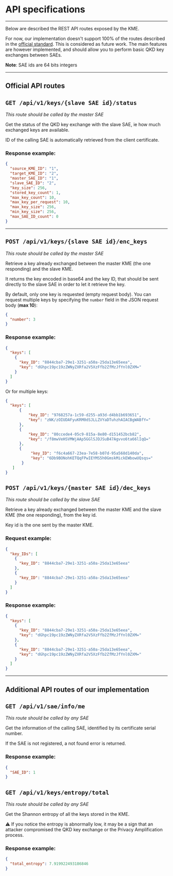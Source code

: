 # API specifications

---

Below are described the REST API routes exposed by the KME.

For now, our implementation doesn't support 100% of the routes described in 
the [official standard](etsi_qkd_standard_definition.pdf). This is 
considered as future work. The main features are however implemented, and 
should allow you to perform basic QKD key exchanges between SAEs.


**Note**: SAE ids are 64 bits integers

---

## Official API routes


## `GET /api/v1/keys/{slave SAE id}/status`

*This route should be called by the master SAE*

Get the status of the QKD key exchange with the slave SAE, ie how much exchanged keys are available.

ID of the calling SAE is automatically retrieved from the client certificate.

### Response example:

```json
{
  "source_KME_ID": "1",
  "target_KME_ID": "2",
  "master_SAE_ID": "1",
  "slave_SAE_ID": "2",
  "key_size": 256,
  "stored_key_count": 1,
  "max_key_count": 10,
  "max_key_per_request": 10,
  "max_key_size": 256,
  "min_key_size": 256,
  "max_SAE_ID_count": 0
}
```

---

## `POST /api/v1/keys/{slave SAE id}/enc_keys`

*This route should be called by the master SAE*

Retrieve a key already exchanged between the master KME (the one responding) and the slave KME.

It returns the key encoded in base64 and the key ID, that should be sent directly to the slave SAE in order to let it retrieve the key.

By default, only one key is requested (empty request body). You can
request multiple keys by specifying the `number` field in the JSON request
body
(**max 10**):
```json
{
  "number": 3
}
```

### Response example:

```json
{
  "keys": [
    {
      "key_ID": "8844cba7-29e1-3251-a50a-25da13e65eea",
      "key": "dGhpc19pc19zZWNyZXRfa2V5XzFfb2ZfMzJfYnl0ZXM="
    }
  ]
}
```

Or for multiple keys:

```json
{
  "keys": [
      {
          "key_ID": "9768257a-1c59-d255-a93d-d4bb1b693651",
          "key": "zNK/zOIUDAFyuKRM0dSJLLZVYaDTuhzhAIACBgWABfY="
      },
      {
          "key_ID": "80ccede4-05c9-815a-8e80-d151452bcb82",
          "key": "/f8mwVeHSVMWjAAp5GGlSJDJSuB47Agvvo6ta66lIqQ="
      },
      {
           "key_ID": "f6c4a667-23ea-7e58-b07d-95a568d140da",
           "key": "6Db9BONohKETQqFPwIEYMS5h0GmskMickEWbowUQsqs="
       }
   ]
}
```


## `POST /api/v1/keys/{master SAE id}/dec_keys`

*This route should be called by the slave SAE*

Retrieve a key already exchanged between the master KME and the slave KME (the one responding), from the key id.

Key id is the one sent by the master KME.

### Request example:

```json
{
  "key_IDs": [
    {
      "key_ID": "8844cba7-29e1-3251-a50a-25da13e65eea"
    },
    {
      "key_ID": "8844cba7-29e1-3251-a50a-25da13e65eea"
    }
  ]
}
```


### Response example:

```json
{
  "keys": [
    {
      "key_ID": "8844cba7-29e1-3251-a50a-25da13e65eea",
      "key": "dGhpc19pc19zZWNyZXRfa2V5XzFfb2ZfMzJfYnl0ZXM="
    },
    {
      "key_ID": "8844cba7-29e1-3251-a50a-25da13e65eea",
      "key": "dGhpc19pc19zZWNyZXRfa2V5XzFfb2ZfMzJfYnl0ZXM="
    }
  ]
}
```

---

## Additional API routes of our implementation

## `GET /api/v1/sae/info/me`

*This route should be called by any SAE*

Get the information of the calling SAE, identified by its certificate serial number.

If the SAE is not registered, a not found error is returned.

### Response example:

```json
{
  "SAE_ID": 1
}
```


## `GET /api/v1/keys/entropy/total`

*This route should be called by any SAE*

Get the Shannon entropy of all the keys stored in the KME.

:warning: If you notice the entropy is abnormally low, it may be a sign that an attacker compromised the QKD key exchange or the Privacy Amplification process.

### Response example:

```json
{
  "total_entropy": 7.919922493186846
}
```